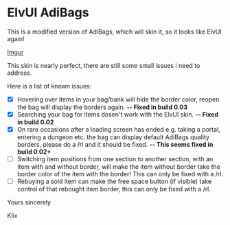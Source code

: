# ElvUI AdiBags
This is a modified version of AdiBags, which will skin it, so it looks like ElvUI again!

[Imgur](https://i.imgur.com/NFwUh3v.png)

This skin is nearly perfect, there are still some small issues i need to address.

Here is a list of known issues:
- [x] Hovering over items in your bag/bank will hide the border color, reopen the bag will display the borders again. **-- Fixed in build 0.03**
- [x] Searching your bag for items dosen't work with the ElvUI skin. **-- Fixed in build 0.02**
- [x] On rare occasions after a loading screen has ended e.g. taking a portal, entering a dungeon etc. the bag can display default AdiBags quality borders, please do a /rl and it should be fixed. **-- This seems fixed in build 0.02+**
- [ ] Switching item positions from one section to another section, with an item with and without border, will make the item without border take the border color of the item with the border! This can only be fixed with a /rl.
- [ ] Rebuying a sold item can make the free space button (if visible) take control of that rebought item border, this can only be fixed with a /rl.

Yours sincerely

Klix
